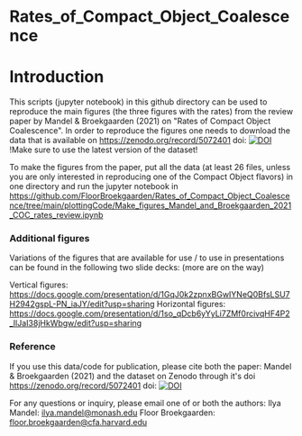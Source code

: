 # Rates_of_Compact_Object_Coalescence

# Introduction
This scripts (jupyter notebook) in this github directory can be used to reproduce the main figures (the three figures with the rates) from the review paper by Mandel & Broekgaarden (2021) on "Rates of Compact Object Coalescence". In order to reproduce the figures one needs to download the data that is available on https://zenodo.org/record/5072401 doi: [![DOI](https://zenodo.org/badge/DOI/10.5281/zenodo.5072401.svg)](https://doi.org/10.5281/zenodo.5072401) !Make sure to use the latest version of the dataset!

To make the figures from the paper, put all the data (at least 26 files, unless you are only interested in reproducing one of the Compact Object flavors) in one directory and run the jupyter notebook in https://github.com/FloorBroekgaarden/Rates_of_Compact_Object_Coalescence/tree/main/plottingCode/Make_figures_Mandel_and_Broekgaarden_2021_COC_rates_review.ipynb 


### Additional figures
Variations of the figures that are available for use / to use in presentations can be found in the following two slide decks:
(more are on the way)

Vertical figures: https://docs.google.com/presentation/d/1GqJ0k2zpnxBGwIYNeQ0BfsLSU7H2942gspL-PN_iaJY/edit?usp=sharing 
Horizontal figures: https://docs.google.com/presentation/d/1so_qDcb6yYyLi7ZMf0rcivqHF4P2_IlJaI38jHkWbgw/edit?usp=sharing 


### Reference
If you use this data/code for publication, please cite both the paper: Mandel & Broekgaarden (2021) and the dataset on Zenodo through it's doi https://zenodo.org/record/5072401 doi: [![DOI](https://zenodo.org/badge/DOI/10.5281/zenodo.5072401.svg)](https://doi.org/10.5281/zenodo.5072401)



For any questions or inquiry, please email one of or both the authors: 
Ilya Mandel: ilya.mandel@monash.edu 
Floor Broekgaarden: floor.broekgaarden@cfa.harvard.edu
 
